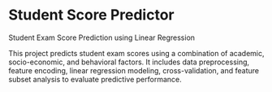 # Student Score Predictor
Student Exam Score Prediction using Linear Regression

This project predicts student exam scores using a combination of academic, socio-economic, and behavioral factors. It includes data preprocessing, feature encoding, linear regression modeling, cross-validation, and feature subset analysis to evaluate predictive performance.
